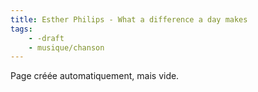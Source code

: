 ```yaml
---
title: Esther Philips - What a difference a day makes
tags:
    - -draft
    - musique/chanson
---
```


Page créée automatiquement, mais vide.
